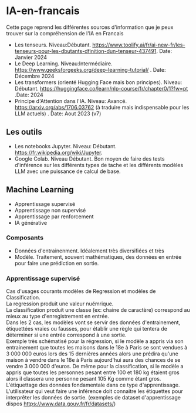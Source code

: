 # IA-en-francais

Cette page reprend les différentes sources d'information que je peux trouver sur la compréhension de l'IA en Francais

- Les tenseurs. Niveau:Débutant. https://www.toolify.ai/fr/ai-new-fr/les-tenseurs-pour-les-dbutants-dfinition-dun-tenseur-437491. Date: Janvier 2024
- Le Deep Learning. Niveau:Intermédiaire. https://www.geeksforgeeks.org/deep-learning-tutorial/  . Date: Décembre 2024
- Les transformers (orienté Hugging Face mais bon principes). Niveau: Débutant. https://huggingface.co/learn/nlp-course/fr/chapter0/1?fw=pt .Date: 2024
- Principe d'Attention dans l'IA. Niveau: Avancé. https://arxiv.org/abs/1706.03762 (à traduire mais indispensable pour les LLM actuels) . Date: Aout 2023 (v7)

## Les outils
- Les notebooks Jupyter. Niveau: Débutant. https://fr.wikipedia.org/wiki/Jupyter.
- Google Colab. Niveau Débutant. Bon moyen de faire des tests d'inférence sur les différents types de tache et les différents modèles LLM avec une puissance de calcul de base.  

## Machine Learning
- Apprentissage supervisé
- Apprentissage non supervisé
- Apprentissage par renforcement
- IA générative

### Composants
- Données d'entrainenment. Idéalement très diversifiées et très
- Modèle. Traitement, souvent mathématiques, des données en entrée pour faire une prédiction en sortie. 

### Apprentissage supervisé
Cas d'usages courants modèles de Regression et modèles de Classification.  
La regression produit une valeur nuémrique.  
La classification produit une classe (ex: chaine de caractère) correspond au mieux au type d'enregistrement en entrée.  
Dans les 2 cas, les modèles vont se servir des données d'entrainement, étiquettées vraies ou fausses, pour établir une règle qui tentera de déterminer si une entrée correspond à une sortie.  
Exemple très schématisé pour la régression, si le modèle a appris via son entrainement que toutes les maisons dans le 18e à Paris se sont vendues à 3 000 000 euros lors des 15 dernières années alors une prédira qu'une maison à vendre dans le 18e à Paris aujourd'hui aura des chances de se vendre 3 000 000 d'euros.
De même pour la classification, si le modèle a appris que toutes les personnes pesant entre 100 et 180 kg étaient gros alors il classera une personne pesant 105 Kg comme étant gros.  
L'étiquettage des données fondamentale dans ce type d'apprentissage. L'utilisateur qui veut faire une inférence doit connaitre les étiquettes pour interprêter les données de sortie. 
(exemples de dataset d'apprentissage dispos https://www.data.gouv.fr/fr/datasets/)
